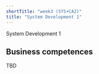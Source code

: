 ```yaml
---
shortTitle: "week3 (SYS+CA2)"
title: "System Development 1"
--- 
```

System Development 1

## Business competences 
TBD